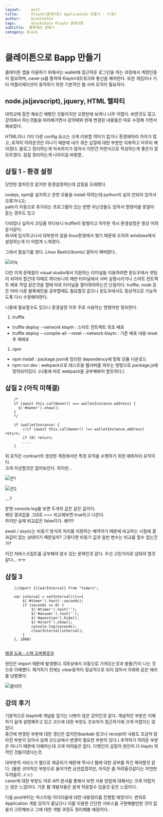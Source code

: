 ```yaml
---
layout:     post
title:      Klaytn(클레이튼) Application 만들기 - 7(완)
author:     bcnote3314
tags: 		blockchain Klaytn 클레이튼
subtitle:  블록체인 정복기	
category: Block
---
```


# 클레이튼으로 Bapp 만들기 

클레이튼 앱을 이용하기 위해서는 wallet에 접근하듯 로그인을 하는 과정에서 계정인증이 필요하며, caver-js를 통하여 Klaytn네트워크와 통신을 해야한다.
또한 게임이나 기타 어플리케이션이 동작하기 위한 기본적인 웹 서버 로직이 필요하다.

## node.js(javscript), jquery, HTML 헬파티

대학교때 잠깐 해보긴 해봤던 것들이지만 오랜만에 보려니 너무 어렵다. 바뀐것도 많고.  
강의에서 하는것들을 따라해가면서 강의때와 현재 변경된 내용들은 따로 수정해 가면서 해보았다.

HTML이나 기타 다른 config 요소는 크게 리뷰할 의미가 없거나 환경에따라 차이가 많고,
로직이 어려운것은 아니기 때문에 내가 겪은 삽질에 대한 부분만 리뷰하고 마무리 해야겠다. 
블로그 정리하는게 익숙하지가 않아서 이런건 어떤식으로 작성하는게 좋은지 잘 모르겠다. 점점 정리하는게 나아지길 바랄뿐..

## 삽질 1 - 환경 설정

당연한 절차인것 같지만 환경설정하는데 삽질을 오래했다.

nodejs, npm을 설치하고 관련 모듈을 install 하려는데 python이 설치 안되어 있어서 오류가나고;  
path가 자동으로 추가되는 프로그램이 있는 반면 아닌것들도 있어서 명령어를 못알아 듣는 경우도 있고

다되었나 싶어서 코딩좀 하다보니 truffle이 말썽이고 아무튼 역시 환경설정은 항상 어려운거같다.  
회사에 입사하고나서 대부분의 일을 linux환경에서 했기 때문에 오히려 windows에서 설정하는게 더 어렵게 느껴졌다.

그래서 필살기를 썼다. Linux Bash(Ubuntu) 깔아서 해버렸다..

![리눅](http://drive.google.com/uc?export=view&id=1cqlwpUBJzRweUVtxjuzS-rWuop4Yjpld)

다만 이게 문제점이 visual studio에서 지원하는 터미널을 이용하려면 윈도우에서 셋팅이 되어야 할건데 야매로 하다보니까 매번 터미널에서 서버 실행시키거나 스마트 컨트랙트 배포 작업 같은것을 할때 따로 터미널을 열어줘야하는건 단점이다.
truffle, node 등은 아마 다른 블록체인을 공부할때도 필요할것 같으니 윈도우에서도 정상적으로 가능하도록 다시 수정해야한다.

나중에 필요할수도 있으니 환경설정 이후 주로 사용하는 명령어만 정리한다.

1. truffle
- truffle deploy --network klaytn : 스마트 컨트랙트 최초 배포
- truffle deploy --compile-all --reset --network klaytn : 기존 배포 내용 reset후 재배포
1. npm 
- npm install : package.json에 정리된 dependency에 맞춰 모듈 다운로드
- npm run dev : webpack으로 테스트용 웹서버를 띄우는 명령으로 package.js에 정의되어있다. (나중에 따로 webpack을 공부해봐야 할듯하다.)

## 삽질 2 (아직 미해결)
    
```solidity
	/*
    if (await this.callOwner() === walletInstance.address) {
      $('#owner').show();
    }
    */

    if (walletInstance) {
        //if (await this.callOwner() !== walletInstance.address) return;
        if (0) return;
        ....
    }
```

위 로직은 contract의 생성한 계정에서만 특정 로직을 수행하기 위한 예외처리 로직이다.  
크게 이상할것은 없어보인다. 하지만...

![콘1](http://drive.google.com/uc?export=view&id=1CERrKjjSEDsuNNGxYg3R_PLJdElQYIuF)

![콘2](http://drive.google.com/uc?export=view&id=1ryMyyR2uUIgx97VHBasWLBaZr91G2-PO)


....?

분명 console.log를 보면 두개의 값은 같은 값이다.  
해당 결과값을 그대로 === 비교해보면 true라고 나온다.  
하지만 실제 비교값은 false이다. 왜!!!!!

await / async는 비동기 방식의 처리를 지원하는 예약어기 때문에 비교하는 시점에 결과값이 없는 상태이기 때문일까?
그렇다면 비동기 값과 일반 변수는 비교를 할수 없는건가?

이건 자바스크립트를 공부해야 알수 있는 문제인것 같다. 우선 고민거리로 냅둬야 할것같다... ㅠㅠ

## 삽질 3

```solidity
    //import {clearInterval} from "timers";

	var interval = setInterval(()=>{
        $('#timer').text(--seconds);
        if (seconds <= 0) {
            $('#timer').text('');
            $('#answer').text('');
            $('#question').hide();
            $('#start').show();
            console.log(seconds);
            clearInterval(interval);
        }
    }, 1000)
	
```

[해결 도움 : 스택 오버플로우](https://stackoverflow.com/questions/48046977/error-timeout-close-is-not-a-function-when-try-to-clear-interval-angular5)

원인은 import 때문에 발생했다.
IDE상에서 자동으로 가져오는것과 충돌(?)이 나는 것으로 이해헀다. 제거하기 전에는 clear동작이 정상적으로 되지 않아서 아래와 같은 에러를 남발했다.

![클리어](http://drive.google.com/uc?export=view&id=1q5rta-JIIWKMcskAcDKKZp_RHELIseUW)

##  강의 후기

기본적으로 klaytn에 개념을 잡기는 나쁘지 않은 강의인것 같다.
개념적인 부분은 이해하기 쉽게 설명해주고 있고 코드에 대한 부분도 초보자가 접근하기에 크게 어렵지는 않았다.  
중간에 변경된 부분에 대한 갱신은 없지만(baobab 링크나 receipt의 내용도 조금씩 달라진 부분이 있어서 실제 코드상에서 변경이 필요한 부분이 있다.) 추적하기 어려운 부분은 아니기 때문에 이해하는데 크게 어려움은 없다.
다행인지 삽질의 원인이 다 klaytn 외적인 것들이였다는것.

대부분의 서비스가 웹으로 제공되기 때문에 역시나 웹에 대한 공부를 하긴 해야할것 같다. (물론 코어적인 부분으로 들어가면 상관없겠지만, 아직은 좀 어려울것같다는 막연한 두려움이..ㄷㄷ)  
caver에 대한 부분도 따로 API 문서를 통해서 보면 사용 방법에 대해서는 크게 어렵지는 않은 느낌이다. 기존 웹 개발자들은 쉽게 적응할수 있을것 같은 느낌이다.

다음 post부터는 마스터링 이더리움에 대한 내용정리를 진행할 예정이다. 
번외로 Application 개발 강의가 끝났으니 이를 이용한 간단한 서비스를 구현해볼만한 것이 없을지 고민해보고 그에 대한 개발 과정도 정리해볼 예정이다.
